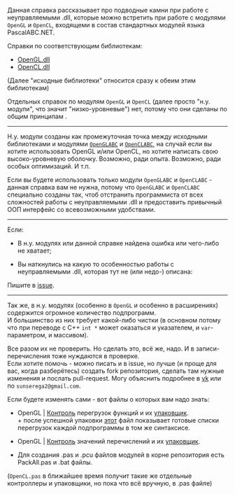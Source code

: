 ﻿


Данная справка рассказывает про подводные камни при работе с неуправляемыми .dll,
которые можно встретить при работе с модулями `OpenGL` и `OpenCL`, входящеми в состав стандартных модулей языка PascalABC.NET.

Справки по соответствующим библиотекам:
- [OpenGL.dll](https://www.khronos.org/registry/OpenGL/specs/gl/)
- [OpenCL.dll](https://www.khronos.org/registry/OpenCL/)

(Далее "исходные библиотеки" относится сразу к обеим этим библиотекам)

Отдельных справок по модулям `OpenGL` и `OpenCL` (далее просто "н.у. модули", что значит "низко-уровневые")
нет, потому что они сделаны по
<a path="../Основные принципы/">
общим принципам
</a>
.

---

Н.у. модули созданы как промежуточная точка между исходными библиотеками и модулями
[`OpenGLABC`](Справка%20OpenGLABC.html)
и
[`OpenCLABC`](Справка%20OpenCLABC.html),
на случай если вы хотите использовать OpenGL и/или OpenCL, но хотите написать свою высоко-уровневую оболочку.
Возможно, ради опыта. Возможно, ради особых оптимизаций. И т.п.

Если вы будете использовать только модули `OpenGLABC` и `OpenCLABC` - данная справка вам не нужна,
потому что `OpenGLABC` и `OpenCLABC` специально созданы так, чтоб отстранить программиста от всех сложностей
работы с неуправляемыми .dll и предоставить привычный ООП интерфейс со всевозможными удобствами.

---

Если:

- В н.у. модулях или данной справке найдена ошибка или чего-либо не хватает;

- Вы наткнулись на какую то особенностью работы с неуправляемыми .dll, которая тут не (или недо-) описана:

Пишите в [issue](https://github.com/SunSerega/POCGL/issues).

---

Так же, в н.у. модулях (особенно в `OpenGL` и особенно в расширениях) содержится огромное количество подпрограмм.\
И большинство из них требует какой-либо чистки (в основном потому что при переводе с C++
`int *` может оказаться и указателем, и `var`-параметром, и массивом).

Все разом их не проверить. Но сделать это, всё же, надо. И в записи-перечисления тоже нуждаются в проверке.\
Если хотите помочь - можно писать и в issue, но лучше (и проще для вас, когда разберётесь) создать fork репозитория,
сделать там нужные изменения и послать pull-request. Могу объяснить подробнее в [vk](https://vk.com/sun_serega) или по `sunserega2@gmail.com`.

Если будете изменять сами - вот файлы о которых вам надо знать:

- OpenGL | [Контроль](https://github.com/SunSerega/POCGL/tree/master/Packing/Template/GL/Fixers/Funcs) перегрузок функций
и их [упаковщик](https://github.com/SunSerega/POCGL/blob/master/Packing/Template/GL/Pack%20Funcs.pas).\
\+ после успешной упаковки [этот](https://github.com/SunSerega/POCGL/blob/master/Packing/Template/GL/Log/FinalFuncOverloads.log)
файл показывает готовые списки перегрузок каждой подпрограммы в том же синтаксисе.

- OpenGL | [Контроль](https://github.com/SunSerega/POCGL/tree/master/Packing/Template/GL/Fixers/Enums) значений перечислений
и их [упаковщик](https://github.com/SunSerega/POCGL/blob/master/Packing/Template/GL/Pack%20Enums.pas).

- Для создания .pas и .pcu файлов модулей в корне репозитория есть PackAll.pas и .bat файлы.

(`OpenCL.pas` в ближайшее время получит такие же отдельные контроллеры и упаковщики, но пока что всё вручную, в .pas файле)


